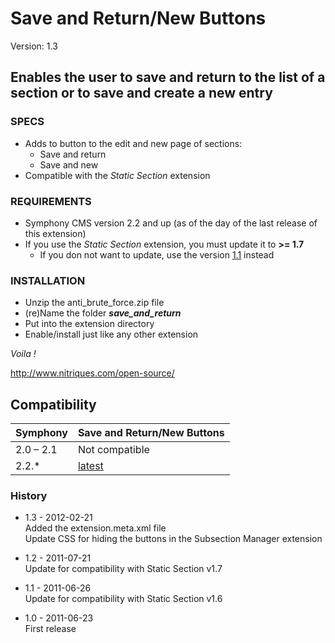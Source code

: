 # Save and Return/New Buttons #

Version: 1.3

## Enables the user to save and return to the list of a section or to save and create a new entry ##

### SPECS ###

- Adds to button to the edit and new page of sections:
	- Save and return
	- Save and new
- Compatible with the *Static Section* extension

### REQUIREMENTS ###

- Symphony CMS version 2.2 and up (as of the day of the last release of this extension)
- If you use the *Static Section* extension, you must update it to **>= 1.7**
	- If you don not want to update, use the version [1.1](https://github.com/Solutions-Nitriques/save_and_return/tree/v1.1) instead

### INSTALLATION ###

- Unzip the anti_brute_force.zip file
- (re)Name the folder ***save_and_return***
- Put into the extension directory
- Enable/install just like any other extension

*Voila !*

http://www.nitriques.com/open-source/

## Compatibility

  Symphony    | Save and Return/New Buttons
  ------------| -------------
  2.0 – 2.1   | Not compatible
  2.2.*       | [latest](https://github.com/Solutions-Nitriques/save_and_return)

### History ###

- 1.3 - 2012-02-21   
  Added the extension.meta.xml file   
  Update CSS for hiding the buttons in the Subsection Manager extension   

- 1.2 - 2011-07-21   
  Update for compatibility with Static Section v1.7

- 1.1 - 2011-06-26   
  Update for compatibility with Static Section v1.6

- 1.0 - 2011-06-23   
  First release